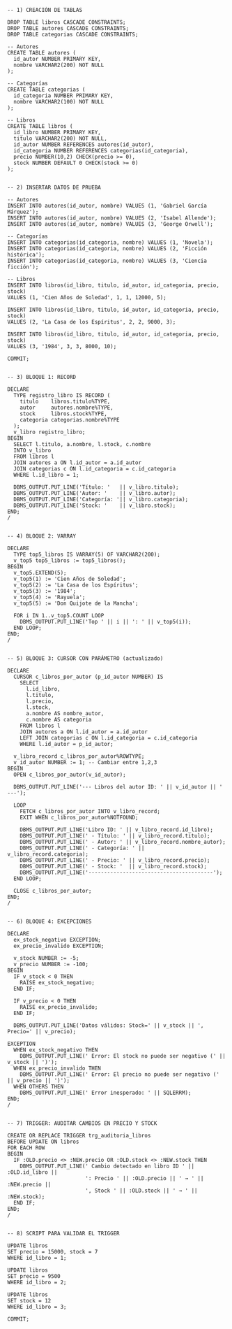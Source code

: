
    -- 1) CREACIÓN DE TABLAS
 
    DROP TABLE libros CASCADE CONSTRAINTS;
    DROP TABLE autores CASCADE CONSTRAINTS;
    DROP TABLE categorias CASCADE CONSTRAINTS;
    
    -- Autores
    CREATE TABLE autores (
      id_autor NUMBER PRIMARY KEY,
      nombre VARCHAR2(200) NOT NULL
    );
    
    -- Categorías
    CREATE TABLE categorias (
      id_categoria NUMBER PRIMARY KEY,
      nombre VARCHAR2(100) NOT NULL
    );
    
    -- Libros
    CREATE TABLE libros (
      id_libro NUMBER PRIMARY KEY,
      titulo VARCHAR2(200) NOT NULL,
      id_autor NUMBER REFERENCES autores(id_autor),
      id_categoria NUMBER REFERENCES categorias(id_categoria),
      precio NUMBER(10,2) CHECK(precio >= 0),
      stock NUMBER DEFAULT 0 CHECK(stock >= 0)
    );
    

    -- 2) INSERTAR DATOS DE PRUEBA

    -- Autores
    INSERT INTO autores(id_autor, nombre) VALUES (1, 'Gabriel García Márquez');
    INSERT INTO autores(id_autor, nombre) VALUES (2, 'Isabel Allende');
    INSERT INTO autores(id_autor, nombre) VALUES (3, 'George Orwell');
    
    -- Categorías
    INSERT INTO categorias(id_categoria, nombre) VALUES (1, 'Novela');
    INSERT INTO categorias(id_categoria, nombre) VALUES (2, 'Ficción histórica');
    INSERT INTO categorias(id_categoria, nombre) VALUES (3, 'Ciencia ficción');
    
    -- Libros
    INSERT INTO libros(id_libro, titulo, id_autor, id_categoria, precio, stock)
    VALUES (1, 'Cien Años de Soledad', 1, 1, 12000, 5);
    
    INSERT INTO libros(id_libro, titulo, id_autor, id_categoria, precio, stock)
    VALUES (2, 'La Casa de los Espíritus', 2, 2, 9000, 3);
    
    INSERT INTO libros(id_libro, titulo, id_autor, id_categoria, precio, stock)
    VALUES (3, '1984', 3, 3, 8000, 10);
    
    COMMIT;
    
    
    -- 3) BLOQUE 1: RECORD
    
    DECLARE
      TYPE registro_libro IS RECORD (
        titulo    libros.titulo%TYPE,
        autor     autores.nombre%TYPE,
        stock     libros.stock%TYPE,
        categoria categorias.nombre%TYPE
      );
      v_libro registro_libro;
    BEGIN
      SELECT l.titulo, a.nombre, l.stock, c.nombre
      INTO v_libro
      FROM libros l
      JOIN autores a ON l.id_autor = a.id_autor
      JOIN categorias c ON l.id_categoria = c.id_categoria
      WHERE l.id_libro = 1;
    
      DBMS_OUTPUT.PUT_LINE('Título: '   || v_libro.titulo);
      DBMS_OUTPUT.PUT_LINE('Autor: '    || v_libro.autor);
      DBMS_OUTPUT.PUT_LINE('Categoría: '|| v_libro.categoria);
      DBMS_OUTPUT.PUT_LINE('Stock: '    || v_libro.stock);
    END;
    /
    
 
    -- 4) BLOQUE 2: VARRAY

    DECLARE
      TYPE top5_libros IS VARRAY(5) OF VARCHAR2(200);
      v_top5 top5_libros := top5_libros();
    BEGIN
      v_top5.EXTEND(5);
      v_top5(1) := 'Cien Años de Soledad';
      v_top5(2) := 'La Casa de los Espíritus';
      v_top5(3) := '1984';
      v_top5(4) := 'Rayuela';
      v_top5(5) := 'Don Quijote de la Mancha';
    
      FOR i IN 1..v_top5.COUNT LOOP
        DBMS_OUTPUT.PUT_LINE('Top ' || i || ': ' || v_top5(i));
      END LOOP;
    END;
    /
    
  
    -- 5) BLOQUE 3: CURSOR CON PARÁMETRO (actualizado)
   
    DECLARE
      CURSOR c_libros_por_autor (p_id_autor NUMBER) IS
        SELECT 
          l.id_libro,
          l.titulo,
          l.precio,
          l.stock,
          a.nombre AS nombre_autor,
          c.nombre AS categoria
        FROM libros l
        JOIN autores a ON l.id_autor = a.id_autor
        LEFT JOIN categorias c ON l.id_categoria = c.id_categoria
        WHERE l.id_autor = p_id_autor;
    
      v_libro_record c_libros_por_autor%ROWTYPE;
      v_id_autor NUMBER := 1; -- Cambiar entre 1,2,3
    BEGIN
      OPEN c_libros_por_autor(v_id_autor);
    
      DBMS_OUTPUT.PUT_LINE('--- Libros del autor ID: ' || v_id_autor || ' ---');
    
      LOOP
        FETCH c_libros_por_autor INTO v_libro_record;
        EXIT WHEN c_libros_por_autor%NOTFOUND;
    
        DBMS_OUTPUT.PUT_LINE('Libro ID: ' || v_libro_record.id_libro);
        DBMS_OUTPUT.PUT_LINE(' - Título: ' || v_libro_record.titulo);
        DBMS_OUTPUT.PUT_LINE(' - Autor: ' || v_libro_record.nombre_autor);
        DBMS_OUTPUT.PUT_LINE(' - Categoría: ' || v_libro_record.categoria);
        DBMS_OUTPUT.PUT_LINE(' - Precio: ' || v_libro_record.precio);
        DBMS_OUTPUT.PUT_LINE(' - Stock: '  || v_libro_record.stock);
        DBMS_OUTPUT.PUT_LINE('----------------------------------------');
      END LOOP;
    
      CLOSE c_libros_por_autor;
    END;
    /
    
  
    -- 6) BLOQUE 4: EXCEPCIONES
  
    DECLARE
      ex_stock_negativo EXCEPTION;
      ex_precio_invalido EXCEPTION;
    
      v_stock NUMBER := -5;
      v_precio NUMBER := -100;
    BEGIN
      IF v_stock < 0 THEN
        RAISE ex_stock_negativo;
      END IF;
    
      IF v_precio < 0 THEN
        RAISE ex_precio_invalido;
      END IF;
    
      DBMS_OUTPUT.PUT_LINE('Datos válidos: Stock=' || v_stock || ', Precio=' || v_precio);
    
    EXCEPTION
      WHEN ex_stock_negativo THEN
        DBMS_OUTPUT.PUT_LINE('️ Error: El stock no puede ser negativo (' || v_stock || ')');
      WHEN ex_precio_invalido THEN
        DBMS_OUTPUT.PUT_LINE('️ Error: El precio no puede ser negativo (' || v_precio || ')');
      WHEN OTHERS THEN
        DBMS_OUTPUT.PUT_LINE('️ Error inesperado: ' || SQLERRM);
    END;
    /
    
   
    -- 7) TRIGGER: AUDITAR CAMBIOS EN PRECIO Y STOCK

    CREATE OR REPLACE TRIGGER trg_auditoria_libros
    BEFORE UPDATE ON libros
    FOR EACH ROW
    BEGIN
      IF :OLD.precio <> :NEW.precio OR :OLD.stock <> :NEW.stock THEN
        DBMS_OUTPUT.PUT_LINE(' Cambio detectado en libro ID ' || :OLD.id_libro ||
                             ': Precio ' || :OLD.precio || ' → ' || :NEW.precio ||
                             ', Stock ' || :OLD.stock || ' → ' || :NEW.stock);
      END IF;
    END;
    /
    
  
    -- 8) SCRIPT PARA VALIDAR EL TRIGGER
 
    UPDATE libros
    SET precio = 15000, stock = 7
    WHERE id_libro = 1;
    
    UPDATE libros
    SET precio = 9500
    WHERE id_libro = 2;
    
    UPDATE libros
    SET stock = 12
    WHERE id_libro = 3;
    
    COMMIT;
